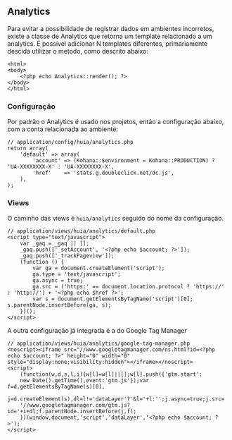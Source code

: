 ## Analytics

Para evitar a possibilidade de registrar dados em ambientes incorretos, existe a classe de Analytics que retorna um template relacionado a um analytics. É possível adicionar N templates diferentes, primariamente descida utilizar o metodo, como descrito abaixo:

~~~
<html>
<body>
	<?php echo Analytics::render(); ?>
</body>
</html>
~~~

### Configuração

Por padrão o Analytics é usado nos projetos, então a configuração abaixo, com a conta relacionada ao ambiente:
~~~
// application/config/huia/analytics.php
return array(
	'default' => array(
		'account' => (Kohana::$environment = Kohana::PRODUCTION) ? 'UA-XXXXXXXX-X' : 'UA-XXXXXXXX-X',
		'href'    => 'stats.g.doubleclick.net/dc.js',
	),
);
~~~

### Views

O caminho das views é `huia/analytics` seguido do nome da configuração.

~~~
// application/views/huia/analytics/default.php
<script type="text/javascript">
	var _gaq = _gaq || [];
	_gaq.push(['_setAccount', '<?php echo $account; ?>']);
	_gaq.push(['_trackPageview']);
	(function () {
		var ga = document.createElement('script');
		ga.type = 'text/javascript';
		ga.async = true;
		ga.src = ('https:' == document.location.protocol ? 'https://' : 'http://') + '<?php echo $href ?>';
		var s = document.getElementsByTagName('script')[0]; s.parentNode.insertBefore(ga, s);
	})();
</script>
~~~

A outra configuração já integrada é a do Google Tag Manager

~~~
// application/views/huia/analytics/google-tag-manager.php
<noscript><iframe src="//www.googletagmanager.com/ns.html?id=<?php echo $account; ?>" height="0" width="0" style="display:none;visibility:hidden"></iframe></noscript>
<script>
	(function(w,d,s,l,i){w[l]=w[l]||[];w[l].push({'gtm.start':
	new Date().getTime(),event:'gtm.js'});var f=d.getElementsByTagName(s)[0],
	j=d.createElement(s),dl=l!='dataLayer'?'&l='+l:'';j.async=true;j.src=
	'//www.googletagmanager.com/gtm.js?id='+i+dl;f.parentNode.insertBefore(j,f);
	})(window,document,'script','dataLayer','<?php echo $account; ?>');
</script>
~~~